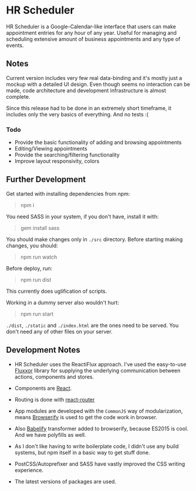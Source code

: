# HR Scheduler

HR Scheduler is a Google-Calendar-like interface that users can make appointment 
entries for any hour of any year. Useful for managing and scheduling 
extensive amount of business appointments and any type of events.


## Notes
Current version includes very few real data-binding and it's mostly just a 
mockup with a detailed UI design. Even though seems no interaction can be made, 
code architecture and development infrastructure is almost complete.

Since this release had to be done in an extremely short timeframe, it includes 
only the very basics of everything. And no tests :(

### Todo

 - Provide the basic functionality of adding and browsing appointments
 - Editing/Viewing appointments
 - Provide the searching/filtering functionality
 - Improve layout responsivity, colors


## Further Development
Get started with installing dependencies from npm:
> npm i

You need SASS in your system, if you don't have, install it with:
> gem install sass

You should make changes only in `./src` directory. Before starting making 
changes, you should:
> npm run watch

Before deploy, run:
> npm run dist

This currently does uglification of scripts.

Working in a dummy server also wouldn't hurt:
> npm run start

`./dist`, `./static` and `./index.html` are the ones need to be served. You 
don't need any of other files on your server.


## Development Notes
 - HR Scheduler uses the ReactiFlux approach. I've used the easy-to-use 
[Fluxxor](http://fluxxor.com) library for supplying the underlying communication 
between actions, components and stores.

 - Components are 
[React](http://facebook.github.io/react).

 - Routing is done with 
[react-router](https://github.com/rackt/react-router)

 - App modules are developed with the `CommonJS` way of modularization, means 
[Browserify](http://browserify.org) is used to get the code work in browser.

 - Also [Babelify](http://babeljs.io) transformer added to browserify, because 
 ES2015 is cool. And we have polyfills as well.

 - As I don't like having to write boilerplate code, I didn't use any build 
 systems, but npm itself in a basic way to get stuff done.

 - PostCSS/Autoprefixer and SASS have vastly improved the CSS writing experience.
 
 - The latest versions of packages are used.